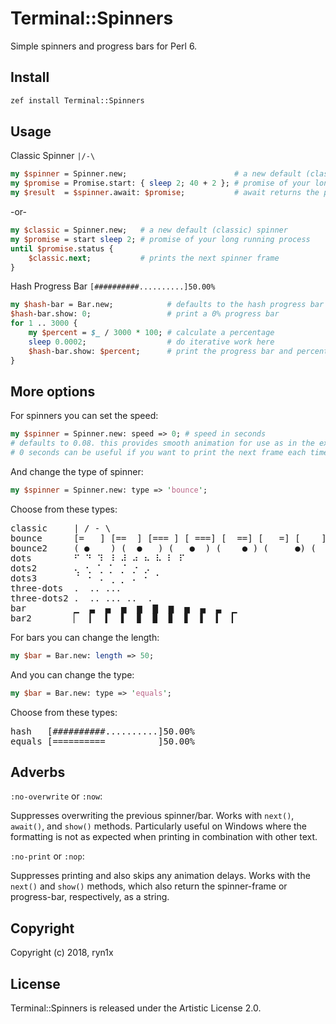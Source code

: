 # Terminal::Spinners
Simple spinners and progress bars for Perl 6.

## Install
```bash
zef install Terminal::Spinners
```

## Usage
Classic Spinner ```|/-\```
```perl
my $spinner = Spinner.new;                        # a new default (classic) spinner 
my $promise = Promise.start: { sleep 2; 40 + 2 }; # promise of your long running process  
my $result  = $spinner.await: $promise;           # await returns the promise result
```
-or-
```perl
my $classic = Spinner.new;   # a new default (classic) spinner 
my $promise = start sleep 2; # promise of your long running process
until $promise.status {
    $classic.next;           # prints the next spinner frame
}
```

Hash Progress Bar ```[##########..........]50.00%```
```perl
my $hash-bar = Bar.new;            # defaults to the hash progress bar
$hash-bar.show: 0;                 # print a 0% progress bar
for 1 .. 3000 {
    my $percent = $_ / 3000 * 100; # calculate a percentage
    sleep 0.0002;                  # do iterative work here
    $hash-bar.show: $percent;      # print the progress bar and percent
}
```

## More options
For spinners you can set the speed:
```perl
my $spinner = Spinner.new: speed => 0; # speed in seconds
# defaults to 0.08. this provides smooth animation for use as in the example above.
# 0 seconds can be useful if you want to print the next frame each time an action occurs.
``` 
And change the type of spinner:
```perl
my $spinner = Spinner.new: type => 'bounce';
```
Choose from these types:
<pre>
classic     | / - \
bounce      [=   ] [==  ] [=== ] [ ===] [  ==] [   =] [    ] [   =] [  ==] [ ===] [====] [=== ] [==  ] [=   ] [    ]
bounce2     ( ●    ) (  ●   ) (   ●  ) (    ● ) (     ●) (    ● ) (   ●  ) (  ●   ) ( ●    ) (●     )
dots        ⠋ ⠙ ⠹ ⠸ ⠼ ⠴ ⠦ ⠧ ⠇ ⠏
dots2       ⢄ ⢂ ⢁ ⡁ ⡈ ⡐ ⡠
dots3       ⠈ ⠐ ⠠ ⢀ ⡀ ⠄ ⠂ ⠁
three-dots  .  .. ...
three-dots2 .  .. ... ..  .
bar         ▁  ▃  ▄  ▅  ▆  ▇  ▆  ▅  ▄  ▃  ▁
bar2        ▏  ▎  ▍  ▌  ▊  ▉  ▊  ▋  ▌  ▍  ▎
</pre>

For bars you can change the length:
```perl
my $bar = Bar.new: length => 50;
```
And you can change the type:
```perl
my $bar = Bar.new: type => 'equals';
```
Choose from these types:
<pre>
hash   [##########..........]50.00%
equals [==========          ]50.00%
</pre>

## Adverbs

```:no-overwrite``` or ```:now```:

Suppresses overwriting the previous spinner/bar. Works with ```next()```, ```await()```, and ```show()``` methods. Particularly useful on Windows where the formatting is not as expected when printing in combination with other text.

```:no-print``` or ```:nop```:

Suppresses printing and also skips any animation delays. Works with the ```next()``` and ```show()``` methods, which also return the spinner-frame or progress-bar, respectively, as a string.

## Copyright
Copyright (c) 2018, ryn1x

## License
Terminal::Spinners is released under the Artistic License 2.0.
